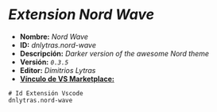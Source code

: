 <!-- Autor: Daniel Benjamin Perez Morales -->
<!-- GitHub: https://github.com/D4nitrix13 -->
<!-- GitLab: https://gitlab.com/D4nitrix13 -->
<!-- Correo electrónico: danielperezdev@proton.me -->

# ***Extension Nord Wave***

- **Nombre:** *Nord Wave*
- **ID:** *dnlytras.nord-wave*
- **Descripción:** *Darker version of the awesome Nord theme*
- **Versión:** *`0.3.5`*
- **Editor:** *Dimitrios Lytras*
- **[Vínculo de VS Marketplace:](https://marketplace.visualstudio.com/items?itemName=dnlytras.nord-wave "https://marketplace.visualstudio.com/items?itemName=dnlytras.nord-wave")**

```plaintext
# Id Extensión Vscode
dnlytras.nord-wave
```
